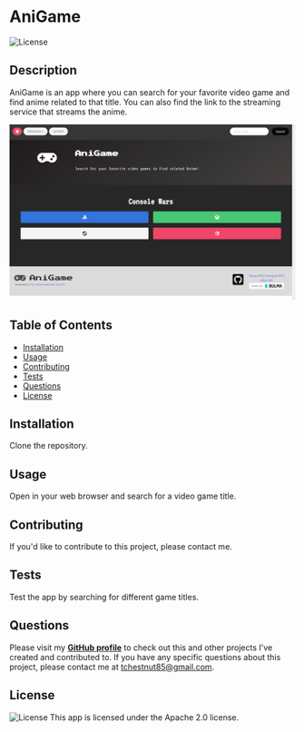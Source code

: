   # AniGame
  ![License](https://img.shields.io/badge/License%3A-Apache%202.0-blue.svg)

  ## Description
  AniGame is an app where you can search for your favorite video game and find anime related to that title. You can also find the link to the streaming service that streams the anime.

  ![Screenshot of AniGame app](./images/img-1.JPG)

  ## Table of Contents
  * [Installation](#installation)
  * [Usage](#usage)
  * [Contributing](#contributing)
  * [Tests](#tests)
  * [Questions](#questions)
  * [License](#license)  

  ## Installation
  Clone the repository. 

  ## Usage
  Open in your web browser and search for a video game title.

  ## Contributing
  If you'd like to contribute to this project, please contact me.

  ## Tests
  Test the app by searching for different game titles.

  ## Questions
  Please visit my **[GitHub profile](https://github.com/tchestnut85/)** to check out this and other projects I've created and contributed to.
  If you have any specific questions about this project, please contact me at <tchestnut85@gmail.com>.

  ## License
  ![License](https://img.shields.io/badge/License%3A-Apache%202.0-blue.svg)
  This app is licensed under the Apache 2.0 license.